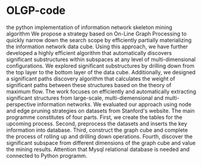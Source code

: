 # OLGP-code
the python implementation of information network skeleton mining algorithm
 We propose a strategy based on On-Line Graph Processing to quickly narrow down the search scope by efficiently partially materializing the information network data cube. Using this approach, we have further developed a highly efficient algorithm that automatically discovers significant substructures within subspaces at any level of multi-dimensional configurations. We explored significant substructures by drilling down from the top layer to the bottom layer of the data cube. Additionally, we designed a significant paths discovery algorithm that calculates the weight of significant paths between these structures based on the theory of maximum flow.
 The work focuses on efficiently and automatically extracting significant structures from large-scale, multi-diemensional and multi-perspective information networks. We evaluated our approach using node and edge pruning strategies on datasets from Stanford's website.
 The main programme constitutes of four parts. First, we create the tables for the upcoming process. Second, preprocess the datasets and inserts the key information into database. Third, construct the graph cube and complete the process of rolling up and drilling down operations. Fourth, discover the significant subspace from different dimensions of the graph cube and value the mining results.
 Attention that Mysql relational database is needed and connected to Python programm.

